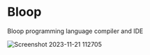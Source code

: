 # Bloop
Bloop programming language compiler and IDE

![Screenshot 2023-11-21 112705](https://github.com/Mixxx29/Bloop/assets/44543519/eed82de7-b9f7-4eb8-b553-6a962bfd1248)
